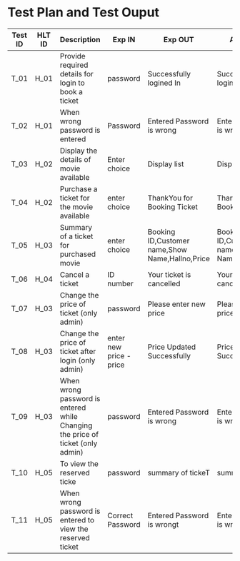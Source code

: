 # Test Plan and Test Ouput

| **Test ID** | **HLT ID** | **Description**                                              | **Exp IN** | **Exp OUT** | **Actual Out** |**PASS/FAIL**  |    
|-------------|-----|--------------------------------------------------------------|------------|-------------|----------------|------------------|
|  T_01|H_01| Provide required details for login to book a ticket| password| Successfully logined In | Successfully logined In| PASS |
|  T_02|H_01| When wrong password is entered| Password|  Entered Password is wrong | Entered Password is wrong | PASS |
|  T_03|H_02|Display the  details of movie available|  Enter choice | Display list | Display list | PASS |
|  T_04|H_02| Purchase a ticket for the movie available | enter choice | ThankYou for Booking Ticket | ThankYou for Booking Ticket| PASS |
|  T_05|H_03|  Summary of a ticket for purchased movie| enter choice | Booking ID,Customer name,Show Name,Hallno,Price | Booking ID,Customer name,Show Name,Hallno,Price| PASS |
|  T_06|H_04| Cancel a ticket   |ID number|  Your ticket is cancelled | Your ticket is cancelled | PASS |
|  T_07|H_03| Change the price of ticket (only admin) | password| Please enter new price | Please enter new price   | PASS |
|  T_08|H_03| Change the price of ticket after login (only admin) | enter new price -price|Price Updated Successfully | Price Updated Successfully  | PASS |
|  T_09|H_03|When wrong password is entered while Changing the price of ticket (only admin) | password | Entered Password is wrong  |  Entered Password is wrong |PASS |
|  T_10|H_05|To view the reserved ticke |password| summary of tickeT|summary of ticket | PASS |
|  T_11|H_05|When wrong password is entered to view the reserved ticket|Correct Password | Entered Password is wrongt|Entered Password is wrong | PASS |












